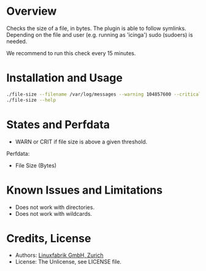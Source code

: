# Overview

Checks the size of a file, in bytes. The plugin is able to follow symlinks. Depending on the file and user (e.g. running as 'icinga') sudo (sudoers) is needed.

We recommend to run this check every 15 minutes.


# Installation and Usage

```bash
./file-size --filename /var/log/messages --warning 104857600 --critical 1073741824
./file-size --help
```


# States and Perfdata

* WARN or CRIT if file size is above a given threshold.

Perfdata:

* File Size (Bytes)


# Known Issues and Limitations

* Does not work with directories.
* Does not work with wildcards.


# Credits, License

* Authors: [Linuxfabrik GmbH, Zurich](https://www.linuxfabrik.ch)
* License: The Unlicense, see LICENSE file.